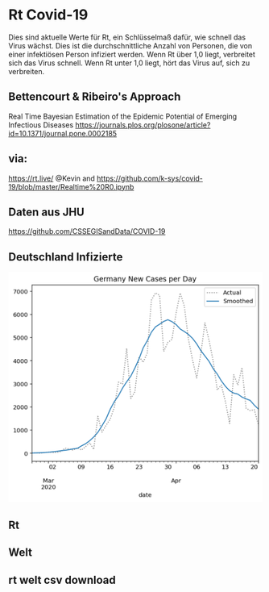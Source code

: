 # Rt Covid-19

Dies sind aktuelle Werte für Rt, ein Schlüsselmaß dafür, wie schnell das Virus wächst. Dies ist die durchschnittliche Anzahl von Personen, die von einer infektiösen Person infiziert werden. Wenn Rt über 1,0 liegt, verbreitet sich das Virus schnell. Wenn Rt unter 1,0 liegt, hört das Virus auf, sich zu verbreiten.

## Bettencourt & Ribeiro's Approach

Real Time Bayesian Estimation of the Epidemic Potential of Emerging Infectious Diseases
https://journals.plos.org/plosone/article?id=10.1371/journal.pone.0002185


## via: 
https://rt.live/ @Kevin and 
https://github.com/k-sys/covid-19/blob/master/Realtime%20R0.ipynb

## Daten aus JHU
https://github.com/CSSEGISandData/COVID-19

## Deutschland Infizierte 
![Image of Yaktocat](https://raw.githubusercontent.com/mkrech/covid-19/master/Germany_new_cases.png)


## Rt
[img2]: Germany.png

## Welt
[img2]: world.png

## rt welt csv download
[logo]: rt.csv
